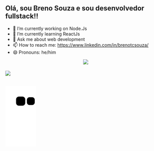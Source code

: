 ## Olá, sou Breno Souza e sou desenvolvedor fullstack!! 

- 🔭 I’m currently working on Node.Js
- 🌱 I’m currently learning ReactJs
- 💬 Ask me about web development
- 📫 How to reach me: https://www.linkedin.com/in/brenotcsouza/
- 😄 Pronouns: he/him

<div align="center">
  <a href="https://github.com/Brenotcs">
  <img height="180em" src="https://github-readme-stats.vercel.app/api?username=Brenotcs&show_icons=true&theme=tokyonight&include_all_commits=true&count_private=true"/>
 <!--<img height="180em" src="https://github-readme-stats.vercel.app/api/top-langs/?username=Brenotcs&layout=compact&langs_count=7&theme=tokyonight"/>-->
</div>
  <div> 
  <br>
  <a href="https://www.linkedin.com/in/brenotcsouza/" target="_blank"><img src="https://img.shields.io/badge/-LinkedIn-%230077B5?style=for-the-badge&logo=linkedin&logoColor=white" target="_blank"></a> 
    
 ##
    
  ![Snake animation](https://github.com/Brenotcs/Brenotcs/blob/output/github-contribution-grid-snake.svg)
 
</div>
